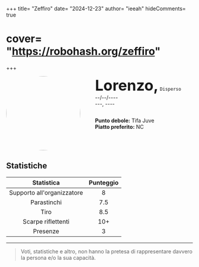 +++
title= "Zeffiro"
date= "2024-12-23"
author= "ieeah"
hideComments= true
# cover= "https://robohash.org/zeffiro"
+++

<div class="player-header" style="display: flex;">
  <div class="player-avatar" style="margin-inline-end: 40px;">
    <img src="https://robohash.org/zeffiro" width="200px" height="200px" style="border-radius: 50%; aspect-ratio: 1; border: 15px solid #var(--accent); object-fit: contain; object-position: center;" />
  </div>
  <div class="player-info">
    <p class="player-name" style="margin-block: 0; font-size: 2.5rem; font-weight: bold; display: inline-block;" id="player-name">Lorenzo,</p>
    <code style="display: inline-block;">Disperso</code>
    <p class="player-age" style="margin-block: 0;">--/--/----</p>
    <p class="player-office" style="margin-block: 0;">---, ----</p>
    <div class="player-specials" style="margin-block: 1.75rem 0;">
      <p class="player-office" style="margin-block: 0;">
        <span style="font-weight: bold">Punto debole:</span>
        <span style="">Tifa Juve</span>
      </p>
      <p class="player-office" style="margin-block: 0;">
        <span style="font-weight: bold">Piatto preferito:</span>
        <span style="">NC</span>
      </p>
    </div>
  </div>
</div>

## Statistiche

|         Statistica         | Punteggio |
|:--------------------------:|:---------:|
| Supporto all'organizzatore |     8     |
|        Parastinchi         |    7.5    |
|            Tiro            |    8.5    |
|     Scarpe riflettenti     |    10+    |
|          Presenze          |     3     |

---

> Voti, statistiche e altro, non hanno la pretesa di rappresentare davvero la persona e/o la sua capacità.
